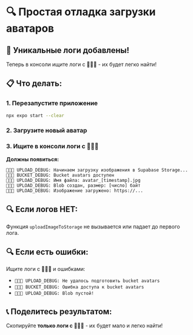 # 🔍 Простая отладка загрузки аватаров

## 🚨 Уникальные логи добавлены!

Теперь в консоли ищите логи с **🚨🚨🚨** - их будет легко найти!

## 📋 Что делать:

### 1. Перезапустите приложение
```bash
npx expo start --clear
```

### 2. Загрузите новый аватар

### 3. Ищите в консоли логи с 🚨🚨🚨

**Должны появиться:**
```
🚨🚨🚨 UPLOAD_DEBUG: Начинаем загрузку изображения в Supabase Storage...
🚨🚨🚨 BUCKET_DEBUG: Bucket avatars доступен
🚨🚨🚨 UPLOAD_DEBUG: Имя файла: avatar_[timestamp].jpg
🚨🚨🚨 UPLOAD_DEBUG: Blob создан, размер: [число] байт
🚨🚨🚨 UPLOAD_DEBUG: Изображение загружено: https://...
```

## 🔍 Если логов НЕТ:

Функция `uploadImageToStorage` не вызывается или падает до первого лога.

## 🔍 Если есть ошибки:

Ищите логи с 🚨🚨🚨 и ошибками:
- `🚨🚨🚨 UPLOAD_DEBUG: Не удалось подготовить bucket avatars`
- `🚨🚨🚨 BUCKET_DEBUG: Ошибка доступа к bucket avatars`
- `🚨🚨🚨 UPLOAD_DEBUG: Blob пустой!`

## 📞 Поделитесь результатом:

Скопируйте **только логи с 🚨🚨🚨** - их будет мало и легко найти! 